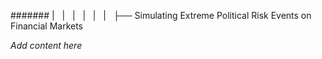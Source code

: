 ####### |   |   |   |   |   |   ├── Simulating Extreme Political Risk Events on Financial Markets

*Add content here*